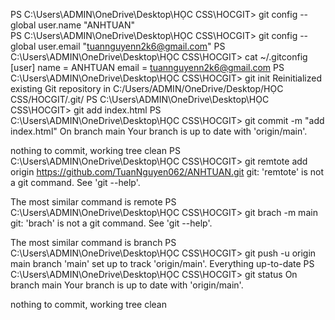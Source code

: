 PS C:\Users\ADMIN\OneDrive\Desktop\HỌC CSS\HOCGIT> git config --global user.name "ANHTUAN"     
PS C:\Users\ADMIN\OneDrive\Desktop\HỌC CSS\HOCGIT> git config --global user.email "tuannguyenn2k6@gmail.com"
PS C:\Users\ADMIN\OneDrive\Desktop\HỌC CSS\HOCGIT> cat ~/.gitconfig
[user]
        name = ANHTUAN
        email = tuannguyenn2k6@gmail.com
PS C:\Users\ADMIN\OneDrive\Desktop\HỌC CSS\HOCGIT> git init
Reinitialized existing Git repository in C:/Users/ADMIN/OneDrive/Desktop/HỌC CSS/HOCGIT/.git/
PS C:\Users\ADMIN\OneDrive\Desktop\HỌC CSS\HOCGIT> git add index.html
PS C:\Users\ADMIN\OneDrive\Desktop\HỌC CSS\HOCGIT> git commit -m "add index.html"
On branch main
Your branch is up to date with 'origin/main'.

nothing to commit, working tree clean
PS C:\Users\ADMIN\OneDrive\Desktop\HỌC CSS\HOCGIT> git remtote add origin https://github.com/TuanNguyen062/ANHTUAN.git
git: 'remtote' is not a git command. See 'git --help'.

The most similar command is
        remote
PS C:\Users\ADMIN\OneDrive\Desktop\HỌC CSS\HOCGIT> git brach -m main
git: 'brach' is not a git command. See 'git --help'.

The most similar command is
        branch
PS C:\Users\ADMIN\OneDrive\Desktop\HỌC CSS\HOCGIT> git push -u origin main
branch 'main' set up to track 'origin/main'.
Everything up-to-date
PS C:\Users\ADMIN\OneDrive\Desktop\HỌC CSS\HOCGIT> git status
On branch main
Your branch is up to date with 'origin/main'.

nothing to commit, working tree clean 
 
 
